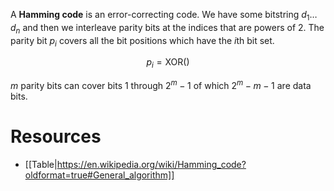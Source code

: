 A **Hamming code** is an error-correcting code. We have some bitstring $d_1\dots d_n$ and then we interleave parity bits at the indices that are powers of 2. The parity bit $p_i$ covers all the bit positions which have the $i$th bit set.

$$
p_i = \mathsf{XOR}()
$$

$m$ parity bits can cover bits 1 through $2^m -1$ of which $2^m-m-1$ are data bits.

# Resources

* [[Table|https://en.wikipedia.org/wiki/Hamming_code?oldformat=true#General_algorithm]]